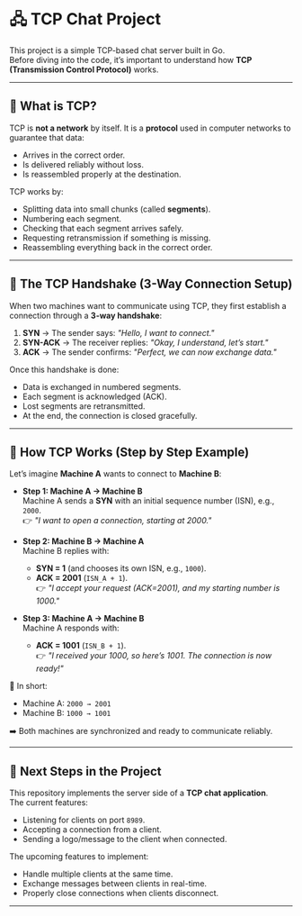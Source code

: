 # 🖧 TCP Chat Project

This project is a simple TCP-based chat server built in Go.  
Before diving into the code, it’s important to understand how **TCP (Transmission Control Protocol)** works.  

---

## 🔹 What is TCP?  

TCP is **not a network** by itself. It is a **protocol** used in computer networks to guarantee that data:  
- Arrives in the correct order.  
- Is delivered reliably without loss.  
- Is reassembled properly at the destination.  

TCP works by:  
- Splitting data into small chunks (called **segments**).  
- Numbering each segment.  
- Checking that each segment arrives safely.  
- Requesting retransmission if something is missing.  
- Reassembling everything back in the correct order.  

---

## 🔹 The TCP Handshake (3-Way Connection Setup)  

When two machines want to communicate using TCP, they first establish a connection through a **3-way handshake**:  

1. **SYN** → The sender says: *"Hello, I want to connect."*  
2. **SYN-ACK** → The receiver replies: *"Okay, I understand, let’s start."*  
3. **ACK** → The sender confirms: *"Perfect, we can now exchange data."*  

Once this handshake is done:  
- Data is exchanged in numbered segments.  
- Each segment is acknowledged (ACK).  
- Lost segments are retransmitted.  
- At the end, the connection is closed gracefully.  

---

## 🔹 How TCP Works (Step by Step Example)  

Let’s imagine **Machine A** wants to connect to **Machine B**:  

- **Step 1: Machine A → Machine B**  
  Machine A sends a **SYN** with an initial sequence number (ISN), e.g., `2000`.  
  👉 *"I want to open a connection, starting at 2000."*  

- **Step 2: Machine B → Machine A**  
  Machine B replies with:  
  - **SYN = 1** (and chooses its own ISN, e.g., `1000`).  
  - **ACK = 2001** (`ISN_A + 1`).  
  👉 *"I accept your request (ACK=2001), and my starting number is 1000."*  

- **Step 3: Machine A → Machine B**  
  Machine A responds with:  
  - **ACK = 1001** (`ISN_B + 1`).  
  👉 *"I received your 1000, so here’s 1001. The connection is now ready!"*  

📌 In short:  
- Machine A: `2000 → 2001`  
- Machine B: `1000 → 1001`  

➡️ Both machines are synchronized and ready to communicate reliably.  

---

## 🚀 Next Steps in the Project  

This repository implements the server side of a **TCP chat application**.  
The current features:  
- Listening for clients on port `8989`.  
- Accepting a connection from a client.  
- Sending a logo/message to the client when connected.  

The upcoming features to implement:  
- Handle multiple clients at the same time.  
- Exchange messages between clients in real-time.  
- Properly close connections when clients disconnect.  

---
